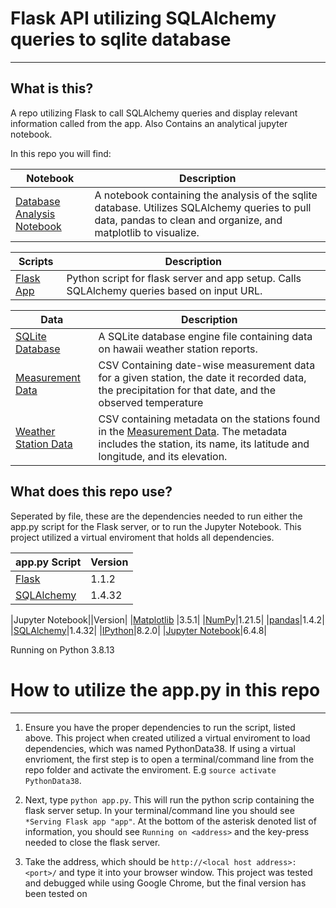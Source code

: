 # Flask API utilizing SQLAlchemy queries to sqlite database

---

## What is this?

A repo utilizing Flask to call SQLAlchemy queries and display relevant information called from the app. Also Contains an analytical jupyter notebook.

In this repo you will find:

|Notebook| Description|
|--------|------------|
|[Database Analysis Notebook](hawaii_database_analysis.ipynb)| A notebook containing the analysis of the sqlite database. Utilizes SQLAlchemy queries to pull data, pandas to clean and organize, and matplotlib to visualize.|

|Scripts| Description|
|-------|------------|
|[Flask App](app.py)| Python script for flask server and app setup. Calls SQLAlchemy queries based on input URL.|

|Data|Description|
|----|-----------|
|[SQLite Database](hawaii.sqlite)| A SQLite database engine file containing data on hawaii weather station reports.
|[Measurement Data](/Resources/hawaii_measurements.csv)| CSV Containing date-wise measurement data for a given station, the date it recorded data, the precipitation for that date, and the observed temperature|
|[Weather Station Data](/Resources/hawaii_stations.csv)| CSV containing metadata on the stations found in the [Measurement Data](/Resources/hawaii_measurements.csv). The metadata includes the station, its name, its latitude and longitude, and its elevation. 

## What does this repo use?

Seperated by file, these are the dependencies needed to run either the app.py script for the Flask server, or to run the Jupyter Notebook. This project utilized a virtual enviroment that holds all dependencies. 

|app.py Script| Version|
|--------|------------|
|[Flask](https://flask.palletsprojects.com/en/1.1.x/installation/)|1.1.2|
|[SQLAlchemy](https://docs.sqlalchemy.org/en/14/)|1.4.32|

|Jupyter Notebook||Version|
|[Matplotlib](https://matplotlib.org/) |3.5.1|
|[NumPy](https://numpy.org/)|1.21.5|
|[pandas](https://pandas.pydata.org/)|1.4.2|
|[SQLAlchemy](https://docs.sqlalchemy.org/en/14/)|1.4.32|
|[IPython](https://ipython.org/)|8.2.0|
|[Jupyter Notebook](https://jupyter.org)|6.4.8|

Running on Python 3.8.13

# How to utilize the app.py in this repo

---

1. Ensure you have the proper dependencies to run the script, listed above. This project when created utilized a virtual enviroment to load dependencies, which was named PythonData38. If using a virtual envrioment, the first step is to open a terminal/command line from the repo folder and activate the enviroment. E.g `source activate PythonData38`.  

2. Next, type `python app.py`. This will run the python scrip containing the flask server setup. In your terminal/command line you should see `*Serving Flask app "app"`. At the bottom of the asterisk denoted list of information, you should see `Running on <address>` and the key-press needed to close the flask server.

3.  Take the address, which should be `http://<local host address>:<port>/` and type it into your browser window. This project was tested and debugged while using Google Chrome, but the final version has been tested on 


## 
